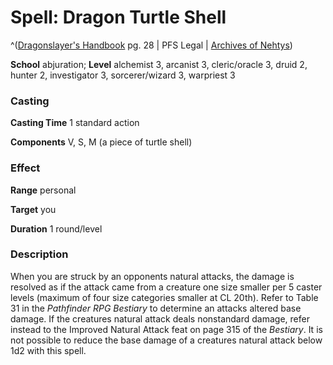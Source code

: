 # Spell: Dragon Turtle Shell

^([Dragonslayer's Handbook][ss-dragon-turtle-shell] pg. 28 | PFS Legal | [Archives of Nehtys][sn-dragon-turtle-shell])

**School** abjuration; **Level** alchemist 3, arcanist 3, cleric/oracle 3, druid 2, hunter 2, investigator 3, sorcerer/wizard 3, warpriest 3

### Casting

**Casting Time** 1 standard action   

**Components** V, S, M (a piece of turtle shell) 

### Effect

**Range** personal   

**Target** you  

**Duration** 1 round/level 

### Description

When you are struck by an opponents natural attacks, the damage is resolved as if the attack came from a creature one size smaller per 5 caster levels (maximum of four size categories smaller at CL 20th). Refer to Table 31 in the _Pathfinder RPG Bestiary_ to determine an attacks altered base damage. If the creatures natural attack deals nonstandard damage, refer instead to the Improved Natural Attack feat on page 315 of the _Bestiary_. It is not possible to reduce the base damage of a creatures natural attack below 1d2 with this spell.

[ss-dragon-turtle-shell]: http://paizo.com/products/btpy8yw4
[sn-dragon-turtle-shell]: http://www.archivesofnethys.com/SpellDisplay.aspx?ItemName=Dragon%20Turtle%20Shell